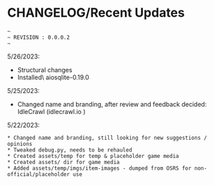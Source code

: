 # CHANGELOG/Recent Updates

    ~
    ~ REVISION : 0.0.0.2
    ~

5/26/2023:

- Structural changes
- Installed\ aiosqlite-0.19.0

5/25/2023:

- Changed name and branding, after review and feedback decided: IdleCrawl (idlecrawl.io )

5/22/2023:

    * Changed name and branding, still looking for new suggestions / opinions
    * Tweaked debug.py, needs to be rehauled
    * Created assets/temp for temp & placeholder game media
    * Created assets/ dir for game media
    * Added assets/temp/imgs/item-images - dumped from OSRS for non-official/placeholder use
